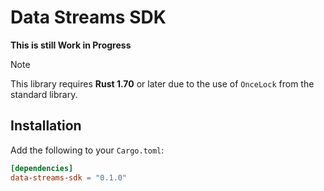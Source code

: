 # Data Streams SDK

**This is still Work in Progress**

> [!NOTE]
>
> This library requires **Rust 1.70** or later due to the use of `OnceLock` from the standard library.

## Installation

Add the following to your `Cargo.toml`:

```toml
[dependencies]
data-streams-sdk = "0.1.0"
```
